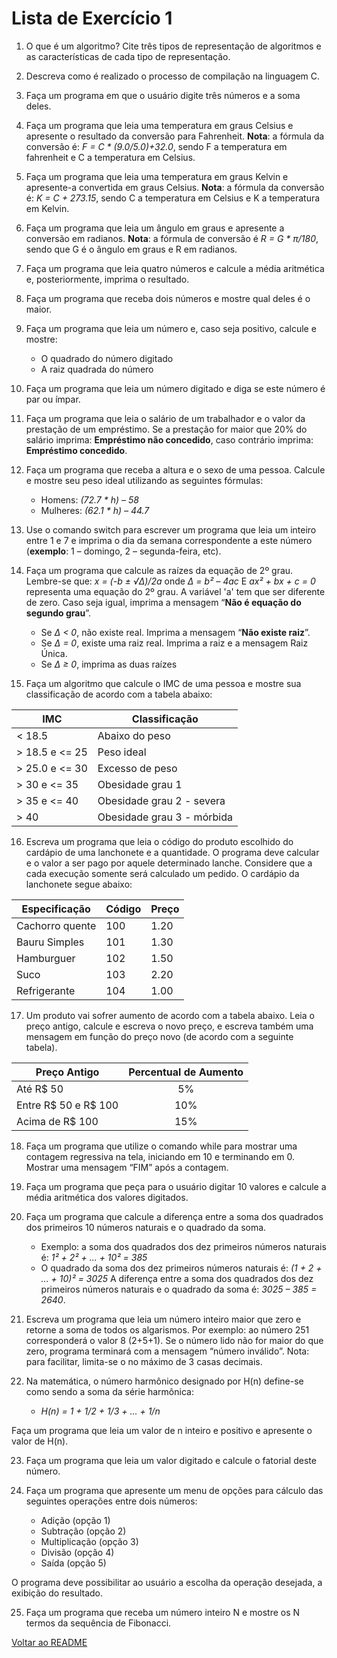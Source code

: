 # **Lista de Exercício 1**

1. O que é um algoritmo? Cite três tipos de representação de algoritmos e as características de cada tipo de representação.

2. Descreva como é realizado o processo de compilação na linguagem C.

3. Faça um programa em que o usuário digite três números e  a soma deles.

4. Faça um programa que leia uma temperatura em graus Celsius e apresente o resultado da conversão para Fahrenheit. **Nota**: a fórmula da conversão é: _F = C * (9.0/5.0)+32.0_, sendo F a temperatura em fahrenheit e C a temperatura em Celsius.

5. Faça um programa que leia uma temperatura em graus Kelvin e apresente-a convertida em graus Celsius. **Nota**: a fórmula da conversão é: _K = C + 273.15_, sendo C a temperatura em Celsius e K a temperatura em Kelvin.

6. Faça um programa que leia um ângulo em graus e apresente a conversão em radianos. **Nota**: a fórmula de conversão é _R = G * $\pi$/180_, sendo que G é o ângulo em graus e R em radianos.

7. Faça um programa que leia quatro números e calcule a média aritmética e, posteriormente, imprima o resultado.

8. Faça um programa que receba dois números e mostre qual deles é o maior.

9. Faça um programa que leia um número e, caso seja positivo, calcule e mostre:
    * O quadrado do número digitado
    * A raiz quadrada do número

10. Faça um programa que leia um número digitado e diga se este número é par ou ímpar.

11. Faça um programa que leia o salário de um trabalhador e o valor da prestação de um empréstimo. Se a prestação for maior que 20% do salário imprima: **Empréstimo não concedido**, caso contrário imprima: **Empréstimo concedido**.

12. Faça um programa que receba a altura e o sexo de uma pessoa. Calcule e mostre seu peso ideal utilizando as seguintes fórmulas:
    * Homens: _(72.7 * h) – 58_
    * Mulheres: _(62.1 * h) – 44.7_

13. Use o comando switch para escrever um programa que leia um inteiro entre 1 e 7 e imprima o dia da semana correspondente a este número (**exemplo**: 1 – domingo, 2 – segunda-feira, etc).

14. Faça um programa que calcule as raízes da equação de 2º grau. Lembre-se que: _x = (-b ± √Δ)/2a_ onde _Δ = b² – 4ac_
E _ax² + bx + c = 0_ representa uma equação do 2º grau.
A variável 'a' tem que ser diferente de zero. Caso seja igual, imprima a mensagem “**Não é equação do segundo grau**”.
    * Se _Δ < 0_, não existe real. Imprima a mensagem “**Não existe raiz**”.
    * Se _Δ = 0_, existe uma raiz real. Imprima a raiz e a mensagem Raiz Única.
    * Se _Δ ≥ 0_, imprima as duas raízes

15. Faça um algoritmo que calcule o IMC de uma pessoa e mostre sua classificação de acordo com a tabela abaixo:

**IMC**         |  **Classificação**
--------------- | ------------------
< 18.5          | Abaixo do peso
\> 18.5 e <= 25 | Peso ideal
\> 25.0 e <= 30 | Excesso de peso
\> 30 e <= 35   | Obesidade grau 1
\> 35 e <= 40   | Obesidade grau 2 -  severa
\> 40           | Obesidade grau 3 -  mórbida

16. Escreva um programa que leia o código do produto escolhido do cardápio de uma lanchonete e a quantidade. O programa deve calcular e o valor a ser pago por aquele determinado lanche. Considere que a cada execução somente será calculado um pedido. O cardápio da lanchonete segue abaixo:

**Especificação**         |  **Código**  |  **Preço** 
---------------------     | ------------ |  ---------------
Cachorro quente           |     100      |  1.20
Bauru Simples             |     101      |  1.30
Hamburguer                |     102      |  1.50
Suco                      |     103      |  2.20
Refrigerante              |     104      |  1.00

17.  Um produto vai sofrer aumento de acordo com a tabela abaixo. Leia o preço antigo, calcule e escreva o novo preço, e escreva também uma mensagem em função do preço novo (de acordo com a seguinte tabela).

**Preço Antigo**        |  **Percentual de Aumento**
---------------         | :------------------:
Até R$ 50               |       5%
Entre R$ 50 e R$ 100    |       10%
Acima de R$ 100         |       15%

18. Faça um programa que utilize o comando while para mostrar uma contagem regressiva na tela, iniciando em 10 e terminando em 0. Mostrar uma mensagem “FIM” após a contagem.

19. Faça um programa que peça para o usuário digitar 10 valores e calcule a média aritmética dos valores digitados.

20. Faça um programa que calcule a diferença entre a soma dos quadrados dos primeiros 10 números naturais e o quadrado da soma.
    * Exemplo: a soma dos quadrados dos dez primeiros números naturais é: _1² + 2² + ... + 10² = 385_
    * O quadrado da soma dos dez primeiros números naturais é: _(1 + 2 + ... + 10)² = 3025_
A diferença entre a soma dos quadrados dos dez primeiros números naturais e o quadrado da soma é: _3025 – 385 = 2640_.

21. Escreva um programa que leia um número inteiro maior que zero e retorne a soma de todos os algarismos. Por exemplo: ao número 251 corresponderá o valor 8 (2+5+1). Se o número lido não for maior do que zero, programa terminará com a mensagem “número inválido”. Nota: para facilitar, limita-se o no máximo de 3 casas decimais.

22. Na matemática, o número harmônico designado por H(n) define-se como sendo a soma da série harmônica:
    * _H(n) = 1 + 1/2 + 1/3 + ... + 1/n_

Faça um programa que leia um valor de n inteiro e positivo e apresente o valor de H(n).

23. Faça um programa que leia um valor digitado e calcule o fatorial deste número.

24. Faça um programa que apresente um menu de opções para cálculo das seguintes operações entre dois números:
    * Adição (opção 1)
    * Subtração (opção 2)
    * Multiplicação (opção 3)
    * Divisão (opção 4)
    * Saída (opção 5)

O programa deve possibilitar ao usuário a escolha da operação desejada, a exibição do resultado.

25. Faça um programa que receba um número inteiro N e mostre os N termos da sequência de Fibonacci.

[Voltar ao README](../README.md)
